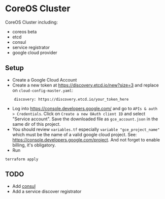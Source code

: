 # CoreOS Cluster
CoreOS Cluster including:
* coreos beta
* etcd
* consul
* service registrator
* google cloud provider

## Setup
* Create a Google Cloud Account
* Create a new token at https://discovery.etcd.io/new?size=3 and replace on `cloud-config-master.yaml`:
```
    discovery: https://discovery.etcd.io/your_token_here
```
* Log into https://console.developers.google.com/ and go to `APIs & auth > Credentials`. Click on `Create a new OAuth client ID` and select "Service account". Save the downloaded file as `gce_account.json` in the same dir of this project.
* You should review `variables.tf` especially `variable "gce_project_name"` which must be the name of a valid google cloud project. See: https://console.developers.google.com/project. And not forget to enable billing, it's obligatory.
* Run
```
terraform apply
```

## TODO
* Add [consul](http://consul.io/)
* Add a service discover registrator
